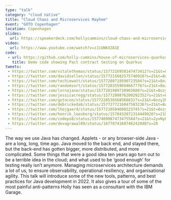 ```yaml
---
type: "talk"
category: "cloud native"
title: "Cloud Chaos and Microservices Mayhem"
event: "GOTO Copenhagen"
location: Copenhagen
slides:
  url: https://speakerdeck.com/hollycummins/cloud-chaos-and-microservices-mayhem-55b7effe-85d2-4518-a36a-0981f2e76764
video:
  url: https://www.youtube.com/watch?v=zJiUNKXZA1E
code: 
 - url: https://github.com/holly-cummins/house-of-microservices-quarkus-contract-testing-sample
   title: Demo code showing Pact contract testing on Quarkus
tweets:
 - https://twitter.com/vitalethomas/status/1577216958147473412?s=21&t=8ozy2PbSm9-6FNXL_yv3fw
 - https://twitter.com/davidsellen/status/1577215682575740928?s=21&t=8ozy2PbSm9-6FNXL_yv3fw
 - https://twitter.com/techiewatt/status/1577208719590723584?s=21&t=8ozy2PbSm9-6FNXL_yv3fw
 - https://twitter.com/randomsort/status/1577203559694667776?s=21&t=8ozy2PbSm9-6FNXL_yv3fw
 - https://twitter.com/lornajane/status/1577201989720903680?s=21&t=8ozy2PbSm9-6FNXL_yv3fw
 - https://twitter.com/jessicacregg/status/1577200876200292352?s=21&t=8ozy2PbSm9-6FNXL_yv3fw
 - https://twitter.com/gotocon/status/1577220538568568832?s=21&t=8ozy2PbSm9-6FNXL_yv3fw
 - https://twitter.com/debrickedab/status/1577277216047583236?s=21&t=8ozy2PbSm9-6FNXL_yv3fw
 - https://twitter.com/lhojgaard/status/1577210584600223745?s=21&t=8ozy2PbSm9-6FNXL_yv3fw
 - https://twitter.com/henrik_loevborg/status/1578432872314449920?s=21&t=ZzUBwEnJtHZzlr4ovmYgkQ
 - https://twitter.com/codepo8/status/1577409087473475584?s=21&t=2yvNyK2_m6B3o9djPd_xeQ
 - https://twitter.com/devagrawal09/status/1677874160746242048?s=20
---
```

The way we use Java has changed. Applets - or any browser-side Java - are a long, long, time ago. Java moved to the back end, and stayed there, but the back-end has gotten bigger, more distributed, and more complicated. Some things that were a good idea ten years ago turn out to be a terrible idea in the cloud; and what used to be ‘good enough’ for testing really isn’t anymore. Managing microservices architecture demands a lot of us, to ensure observability, operational resiliency, and organisational agility. This talk will introduce some of the new tools, patterns, and best practices for Java development in 2022. It also gives a tour of some of the most painful anti-patterns Holly has seen as a consultant with the IBM Garage.